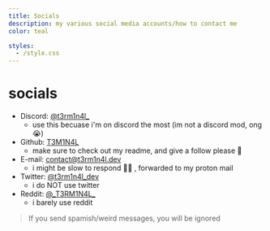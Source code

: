 ```yaml
---
title: Socials
description: my various social media accounts/how to contact me
color: teal

styles:
  - /style.css
---
```


# socials
* Discord: <a class="no-style socials" href="https://discord.com/users/861917446750863402">@t3rm1n4l_</a>
  - use this becuase i'm on discord the most (im not a discord mod, ong :sob:)
* Github: <a class="no-style socials" href="https://github.com/T3M1N4L/">T3M1N4L</a>
  - make sure to check out my readme, and give a follow please :pray:
* E-mail: [contact@t3rm1n4l.dev](mailto:contact@t3rm1n4l.dev)
  - i might be slow to respond :man_shrugging: , forwarded to my proton mail
* Twitter: <a class="no-style socials" href="https://x.com/t3rm1n4l_dev">@t3rm1n4l_dev</a>
  - i do NOT use twitter
* Reddit: <a class="no-style socials" href="https://www.reddit.com/user/_T3RM1N4L_/">@\_T3RM1N4L_</a>
  - i barely use reddit

> If you send spamish/weird messages, you will be ignored
